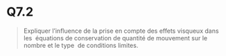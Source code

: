 # Q7.2

> Expliquer l’influence de la prise en compte des effets visqueux dans les  équations de conservation de quantité de mouvement sur le nombre et le type  de conditions limites.

